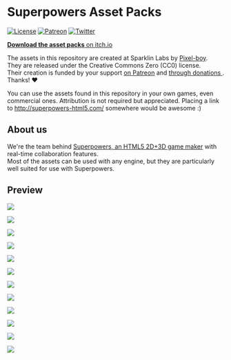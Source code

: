 # Superpowers Asset Packs

[![License](https://img.shields.io/badge/license-CC0-blue.svg)](https://github.com/sparklinlabs/superpowers-asset-packs/blob/master/LICENSE.txt)
[![Patreon](https://img.shields.io/badge/patreon-support%20us-brightgreen.svg)](https://www.patreon.com/SparklinLabs)
[![Twitter](https://img.shields.io/twitter/follow/SuperpowersDev.svg?style=social)](https://twitter.com/SuperpowersDev)

[**Download the asset packs** on itch.io](http://sparklinlabs.itch.io/superpowers)

The assets in this repository are created at Sparklin Labs by [Pixel-boy](https://twitter.com/2pblog1).  
They are released under the Creative Commons Zero (CC0) license.  
Their creation is funded by your support [on Patreon](http://patreon.com/SparklinLabs) and [through donations ](http://sparklinlabs.itch.io/superpowers). Thanks! ♥

You can use the assets found in this repository in your own games,
even commercial ones. Attribution is not required but appreciated.
Placing a link to http://superpowers-html5.com/ somewhere would be awesome :)

## About us

We're the team behind [Superpowers, an HTML5 2D+3D game maker](http://superpowers-html5.com) with real-time collaboration features.  
Most of the assets can be used with any engine, but they are particularly well suited for use with Superpowers.

## Preview

[![](https://raw.githubusercontent.com/sparklinlabs/superpowers-asset-packs/master/3d-character/preview.png)](https://github.com/sparklinlabs/superpowers-asset-packs/tree/master/3d-character)

[![](https://raw.githubusercontent.com/sparklinlabs/superpowers-asset-packs/master/3d-vehicles/preview.png)](https://github.com/sparklinlabs/superpowers-asset-packs/tree/master/3d-vehicles)

[![](https://raw.githubusercontent.com/sparklinlabs/superpowers-asset-packs/master/backgrounds/preview.png)](https://github.com/sparklinlabs/superpowers-asset-packs/tree/master/backgrounds)

[![](https://raw.githubusercontent.com/sparklinlabs/superpowers-asset-packs/master/medieval-fantasy/preview.png)](https://github.com/sparklinlabs/superpowers-asset-packs/tree/master/medieval-fantasy)

[![](https://raw.githubusercontent.com/sparklinlabs/superpowers-asset-packs/master/ninja-adventure/preview-part-1.png)](https://github.com/sparklinlabs/superpowers-asset-packs/tree/master/ninja-adventure)

[![](https://raw.githubusercontent.com/sparklinlabs/superpowers-asset-packs/master/ninja-adventure/preview-part-2.png)](https://github.com/sparklinlabs/superpowers-asset-packs/tree/master/ninja-adventure)

[![](https://raw.githubusercontent.com/sparklinlabs/superpowers-asset-packs/master/prehistoric-platformer/preview-part-1.png)](https://github.com/sparklinlabs/superpowers-asset-packs/tree/master/prehistoric-platformer)

[![](https://raw.githubusercontent.com/sparklinlabs/superpowers-asset-packs/master/prehistoric-platformer/preview-part-2.png)](https://github.com/sparklinlabs/superpowers-asset-packs/tree/master/prehistoric-platformer)

[![](https://raw.githubusercontent.com/sparklinlabs/superpowers-asset-packs/master/space-shooter/preview.png)](https://github.com/sparklinlabs/superpowers-asset-packs/tree/master/space-shooter)

[![](https://raw.githubusercontent.com/sparklinlabs/superpowers-asset-packs/master/top-down-shooter/preview.png)](https://github.com/sparklinlabs/superpowers-asset-packs/tree/master/top-down-shooter)

[![](https://raw.githubusercontent.com/sparklinlabs/superpowers-asset-packs/master/western-fps-2d/preview.png)](https://github.com/sparklinlabs/superpowers-asset-packs/tree/master/western-fps-2d)

[![](https://raw.githubusercontent.com/sparklinlabs/superpowers-asset-packs/master/rpg-battle-system/preview.png)](https://github.com/sparklinlabs/superpowers-asset-packs/tree/master/rpg-battle-system)
